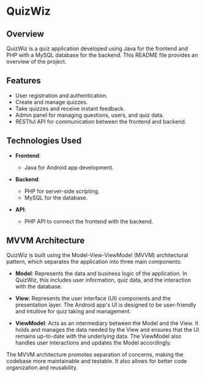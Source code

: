 # QuizWiz

## Overview

QuizWiz is a quiz application developed using Java for the frontend and PHP with a MySQL database for the backend. This README file provides an overview of the project.

## Features

- User registration and authentication.
- Create and manage quizzes.
- Take quizzes and receive instant feedback.
- Admin panel for managing questions, users, and quiz data.
- RESTful API for communication between the frontend and backend.

## Technologies Used

- **Frontend**:
  - Java for Android app development.

- **Backend**:
  - PHP for server-side scripting.
  - MySQL for the database.

- **API**:
  - PHP API to connect the frontend with the backend.

## MVVM Architecture

QuizWiz is built using the Model-View-ViewModel (MVVM) architectural pattern, which separates the application into three main components:

- **Model**: Represents the data and business logic of the application. In QuizWiz, this includes user information, quiz data, and the interaction with the database.

- **View**: Represents the user interface (UI) components and the presentation layer. The Android app's UI is designed to be user-friendly and intuitive for quiz taking and management.

- **ViewModel**: Acts as an intermediary between the Model and the View. It holds and manages the data needed by the View and ensures that the UI remains up-to-date with the underlying data. The ViewModel also handles user interactions and updates the Model accordingly.

The MVVM architecture promotes separation of concerns, making the codebase more maintainable and testable. It also allows for better code organization and reusability.
